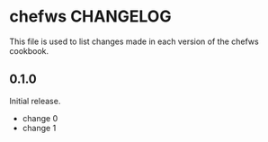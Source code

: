 # chefws CHANGELOG

This file is used to list changes made in each version of the chefws cookbook.

## 0.1.0

Initial release.

- change 0
- change 1
